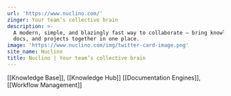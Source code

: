 ```yaml
---
url: 'https://www.nuclino.com/'
zinger: Your team’s collective brain
description: >-
  A modern, simple, and blazingly fast way to collaborate – bring knowledge,
  docs, and projects together in one place.
image: 'https://www.nuclino.com/img/twitter-card-image.png'
site_name: Nuclino
title: Nuclino | Your team’s collective brain
---
```

[[Knowledge Base]], [[Knowledge Hub]]
[[Documentation Engines]], [[Workflow Management]]
